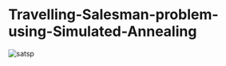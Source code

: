 # Travelling-Salesman-problem-using-Simulated-Annealing
![satsp](https://user-images.githubusercontent.com/26718572/30307469-f814313c-979b-11e7-835a-76865b9271c7.png)
